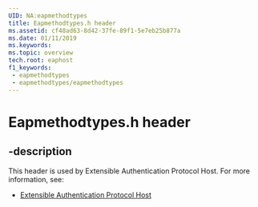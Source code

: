 ```yaml
---
UID: NA:eapmethodtypes
title: Eapmethodtypes.h header
ms.assetid: cf48ad63-8d42-37fe-89f1-5e7eb25b877a
ms.date: 01/11/2019
ms.keywords: 
ms.topic: overview
tech.root: eaphost
f1_keywords:
 - eapmethodtypes
 - eapmethodtypes/eapmethodtypes
---
```


# Eapmethodtypes.h header


## -description

This header is used by Extensible Authentication Protocol Host. For more information, see:

- [Extensible Authentication Protocol Host](../_eaphost/index.md)

